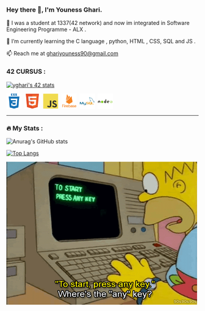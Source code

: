 ### Hey there 👋, I'm Youness Ghari.

🔭 I was a student at 1337(42 network) and now im integrated in Software Engineering Programme - ALX .

🌱 I’m currently learning the C language , python, HTML , CSS, SQL and JS . 

📫 Reach me at ghariyouness90@gmail.com

### 42 CURSUS :

<a href="https://github.com/oakoudad/badge42"><img src="https://badge.mediaplus.ma/binary/yghari" alt="yghari's 42 stats" /></a>

<div>
 
  <img src="https://github.com/devicons/devicon/blob/master/icons/css3/css3-plain-wordmark.svg"  title="CSS3" alt="CSS" width="40" height="40"/>&nbsp;
  <img src="https://github.com/devicons/devicon/blob/master/icons/html5/html5-original.svg" title="HTML5" alt="HTML" width="40" height="40"/>&nbsp;
  <img src="https://github.com/devicons/devicon/blob/master/icons/javascript/javascript-original.svg" title="JavaScript" alt="JavaScript" width="40" height="40"/>&nbsp;
  <img src="https://github.com/devicons/devicon/blob/master/icons/firebase/firebase-plain-wordmark.svg" title="Firebase" alt="Firebase" width="40" height="40"/>&nbsp;
  <img src="https://github.com/devicons/devicon/blob/master/icons/mysql/mysql-original-wordmark.svg" title="MySQL"  alt="MySQL" width="40" height="40"/>&nbsp;
  <img src="https://github.com/devicons/devicon/blob/master/icons/nodejs/nodejs-original-wordmark.svg" title="NodeJS" alt="NodeJS" width="40" height="40"/>&nbsp;

  
</div>

---

### :fire: My Stats :
![Anurag's GitHub stats](https://github-readme-stats.vercel.app/api?username=yghari&show_icons=true&theme=radical)

[![Top Langs](https://github-readme-stats.vercel.app/api/top-langs/?username=yghari&langs_count=8)](https://github.com/anuraghazra/github-readme-stats)

![](https://github.com/yghari/yghari/blob/main/78704119funny-homer-computer-animated-gif-38.gif)
